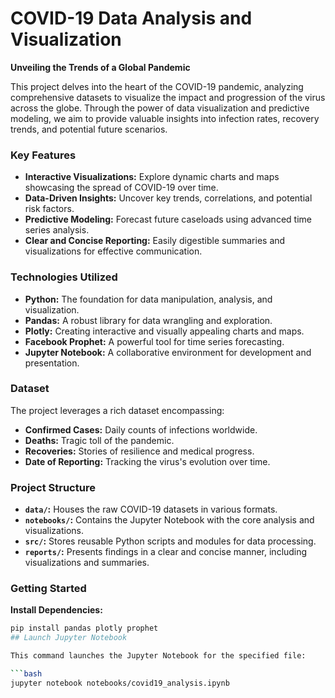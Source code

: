 # COVID-19 Data Analysis and Visualization

**Unveiling the Trends of a Global Pandemic**

This project delves into the heart of the COVID-19 pandemic, analyzing comprehensive datasets to visualize the impact and progression of the virus across the globe. Through the power of data visualization and predictive modeling, we aim to provide valuable insights into infection rates, recovery trends, and potential future scenarios.

### Key Features

* **Interactive Visualizations:** Explore dynamic charts and maps showcasing the spread of COVID-19 over time.
* **Data-Driven Insights:** Uncover key trends, correlations, and potential risk factors.
* **Predictive Modeling:** Forecast future caseloads using advanced time series analysis.
* **Clear and Concise Reporting:** Easily digestible summaries and visualizations for effective communication.

### Technologies Utilized

* **Python:** The foundation for data manipulation, analysis, and visualization.
* **Pandas:** A robust library for data wrangling and exploration.
* **Plotly:** Creating interactive and visually appealing charts and maps.
* **Facebook Prophet:** A powerful tool for time series forecasting.
* **Jupyter Notebook:** A collaborative environment for development and presentation.

### Dataset

The project leverages a rich dataset encompassing:

* **Confirmed Cases:** Daily counts of infections worldwide.
* **Deaths:** Tragic toll of the pandemic.
* **Recoveries:** Stories of resilience and medical progress.
* **Date of Reporting:** Tracking the virus's evolution over time.

### Project Structure

* **`data/`:** Houses the raw COVID-19 datasets in various formats.
* **`notebooks/`:** Contains the Jupyter Notebook with the core analysis and visualizations.
* **`src/`:** Stores reusable Python scripts and modules for data processing.
* **`reports/`:** Presents findings in a clear and concise manner, including visualizations and summaries.

### Getting Started
 **Install Dependencies:**
   ```bash
   pip install pandas plotly prophet
## Launch Jupyter Notebook

This command launches the Jupyter Notebook for the specified file:

```bash
jupyter notebook notebooks/covid19_analysis.ipynb

   
